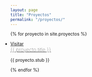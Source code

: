 ```yaml
---
layout: page
title: "Proyectos"
permalink: "/proyectos/"
---
```

{% for proyecto in site.proyectos %}
<ul class="post-list" style="padding:0;">
    <li>
  	  <span class="post-meta"><a href="#">Visitar</a></span>
	  <h3 style="margin:0;font-weight:100 !important;">
	   <a href="{{ proyecto.url }}" class="post-link">{{ proyecto.title }}</a>
	  </h3>
	  <p>{{ proyecto.stub }}</p>
  </li>
</ul>
{% endfor %}